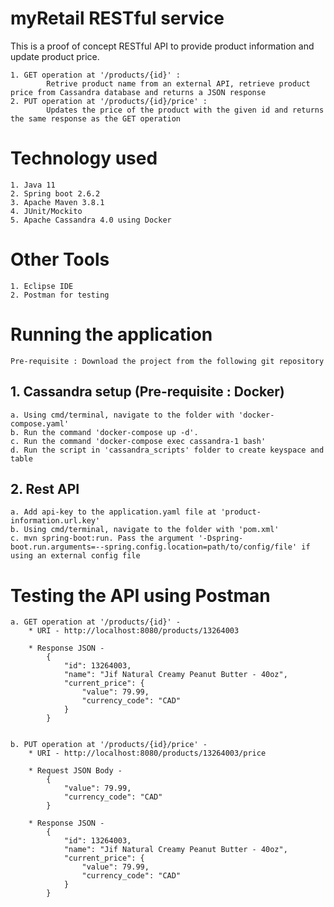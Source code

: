 # myRetail RESTful service
This is a proof of concept RESTful API to provide product information and update product price.

    1. GET operation at '/products/{id}' : 
            Retrive product name from an external API, retrieve product price from Cassandra database and returns a JSON response
    2. PUT operation at '/products/{id}/price' : 
            Updates the price of the product with the given id and returns the same response as the GET operation



# Technology used
    1. Java 11
    2. Spring boot 2.6.2
    3. Apache Maven 3.8.1
    4. JUnit/Mockito
    5. Apache Cassandra 4.0 using Docker



# Other Tools
    1. Eclipse IDE
    2. Postman for testing



# Running the application
    Pre-requisite : Download the project from the following git repository

## 1. Cassandra setup (Pre-requisite : Docker)
    a. Using cmd/terminal, navigate to the folder with 'docker-compose.yaml'
    b. Run the command 'docker-compose up -d'.
    c. Run the command 'docker-compose exec cassandra-1 bash'
    d. Run the script in 'cassandra_scripts' folder to create keyspace and table

## 2. Rest API
    a. Add api-key to the application.yaml file at 'product-information.url.key'
    b. Using cmd/terminal, navigate to the folder with 'pom.xml'
    c. mvn spring-boot:run. Pass the argument '-Dspring-boot.run.arguments=--spring.config.location=path/to/config/file' if using an external config file



# Testing the API using Postman
    a. GET operation at '/products/{id}' -
        * URI - http://localhost:8080/products/13264003

        * Response JSON - 
            {
                "id": 13264003,
                "name": "Jif Natural Creamy Peanut Butter - 40oz",
                "current_price": {
                    "value": 79.99,
                    "currency_code": "CAD"
                }
            }


    b. PUT operation at '/products/{id}/price' - 
        * URI - http://localhost:8080/products/13264003/price

        * Request JSON Body - 
            {
                "value": 79.99,
                "currency_code": "CAD"
            }

        * Response JSON - 
            {
                "id": 13264003,
                "name": "Jif Natural Creamy Peanut Butter - 40oz",
                "current_price": {
                    "value": 79.99,
                    "currency_code": "CAD"
                }
            }

